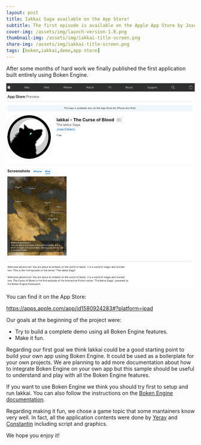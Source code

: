 ```yaml
---
layout: post
title: Iakkai Saga available on the App Store!
subtitle: The first episode is available on the Apple App Store by Jose Celano
cover-img: /assets/img/launch-version-1.0.png
thumbnail-img: /assets/img/iakkai-title-screen.png
share-img: /assets/img/iakkai-title-screen.png
tags: [boken,iakkai,demo,app store]
---
```



After some months of hard work we finally published the first application built entirely using Boken Engine.

[![Iakkai Saga - Apple App Store preview](/assets/img/app-store-preview-iakkai.png)](https://apps.apple.com/app/id1580924283#?platform=ipad)

You can find it on the App Store:

<https://apps.apple.com/app/id1580924283#?platform=ipad>

Our goals at the beginning of the project were:

* Try to build a complete demo using all Boken Engine features.
* Make it fun.

Regarding our first goal we think Iakkai could be a good starting point to build your own app using Boken Engine. It could be used as a boilerplate for your own projects. We are planning to add more documentation about how to integrate Boken Engine on your own app but this sample should be useful to understand and play with all the Boken Engine features. 

If you want to use Boken Engine we think you should try first to setup and run Iakkai. You can also follow the instructions on the [Boken Engine documentation](https://github.com/boken-engine/boken-engine).

Regarding making it fun, we chose a game topic that some mantainers know very well. In fact, all the application contents were done by [Yeray](https://github.com/yeraydavidrodriguez) and [Constantin](https://github.com/cgbosse) including script and graphics.

We hope you enjoy it!
